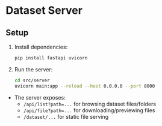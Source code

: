 # Dataset Server

## Setup

1. Install dependencies:
   ```bash
   pip install fastapi uvicorn
   ```
2. Run the server:
   ```bash
   cd src/server
   uvicorn main:app --reload --host 0.0.0.0 --port 8000
   ```

- The server exposes:
  - `/api/list?path=...` for browsing dataset files/folders
  - `/api/file?path=...` for downloading/previewing files
  - `/dataset/...` for static file serving
